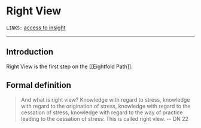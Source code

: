 # Right View
`LINKS:` [access to insight](https://www.accesstoinsight.org/ptf/dhamma/sacca/sacca4/samma-ditthi/index.html)

---
## Introduction 
Right View is the first step on the [[Eightfold Path]]. 

## Formal definition
> And what is right view? Knowledge with regard to stress, knowledge with regard to the origination of stress, knowledge with regard to the cessation of stress, knowledge with regard to the way of practice leading to the cessation of stress: This is called right view.
>  -- DN 22

